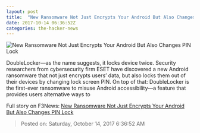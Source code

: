 ```yaml
---
layout: post
title:  "New Ransomware Not Just Encrypts Your Android But Also Changes PIN Lock"
date: 2017-10-14 06:36:52Z
categories: the-hacker-news
---
```


![New Ransomware Not Just Encrypts Your Android But Also Changes PIN Lock](https://3.bp.blogspot.com/-wwia_yQZLjo/WeDel_otvLI/AAAAAAAAuX0/6EvbofZjR7csx5003OJ8JBW2RSYY7oQiACLcBGAs/s1600/doublelocker-android-ransomware.png)

DoubleLocker—as the name suggests, it locks device twice. Security researchers from cybersecurity firm ESET have discovered a new Android ransomware that not just encrypts users’ data, but also locks them out of their devices by changing lock screen PIN. On top of that: DoubleLocker is the first-ever ransomware to misuse Android accessibility—a feature that provides users alternative ways to


Full story on F3News: [New Ransomware Not Just Encrypts Your Android But Also Changes PIN Lock](http://www.f3nws.com/n/fsuhaD)

> Posted on: Saturday, October 14, 2017 6:36:52 AM
